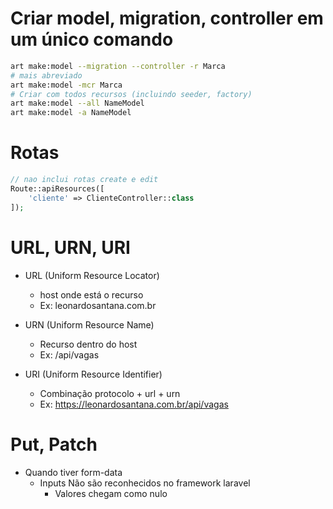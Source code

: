 # Criar model, migration, controller em um único comando
```sh
art make:model --migration --controller -r Marca
# mais abreviado
art make:model -mcr Marca
# Criar com todos recursos (incluindo seeder, factory)
art make:model --all NameModel
art make:model -a NameModel
```

# Rotas
```php
// nao inclui rotas create e edit
Route::apiResources([
    'cliente' => ClienteController::class
]);
```

# URL, URN, URI
- URL (Uniform Resource Locator)
    - host onde está o recurso
    - Ex: leonardosantana.com.br

- URN (Uniform Resource Name)
    - Recurso dentro do host
    - Ex: /api/vagas

- URI (Uniform Resource Identifier)
    - Combinação protocolo + url + urn
    - Ex: https://leonardosantana.com.br/api/vagas


# Put, Patch
- Quando tiver form-data
    - Inputs Não são reconhecidos no framework laravel
        - Valores chegam como nulo
